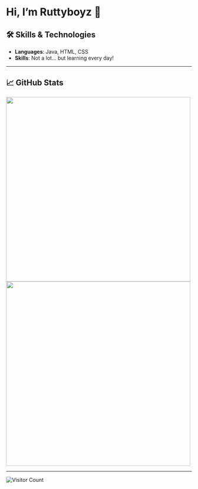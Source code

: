 # Hi, I’m Ruttyboyz 👋

## 🛠️ Skills & Technologies

- **Languages**: Java, HTML, CSS  
- **Skills**: Not a lot... but learning every day!

---

## 📈 GitHub Stats

<a href="https://github.com/ruttyboyzcode">
  <img src="https://github-readme-stats.vercel.app/api?username=ruttyboyzcode&show_icons=true&theme=great-gatsby" width="500" />
</a>

<a href="https://github.com/ruttyboyzcode">
  <img src="https://github-readme-stats.vercel.app/api/top-langs/?username=ruttyboyzcode&layout=compact&theme=great-gatsby" width="500" />
</a>

---

![Visitor Count](https://komarev.com/ghpvc/?username=ruttyboyzcode&color=blue)
